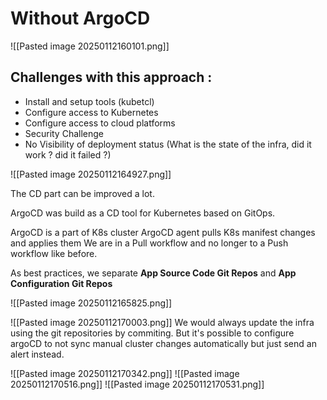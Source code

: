 
# Without ArgoCD

![[Pasted image 20250112160101.png]]

## Challenges with this approach : 
* Install and setup tools (kubetcl)
* Configure access to Kubernetes
* Configure access to cloud platforms
* Security Challenge
* No Visibility of deployment status (What is the state of the infra, did it work ? did it failed ?)

![[Pasted image 20250112164927.png]]

The CD part can be improved a lot.

ArgoCD was build as a CD tool for Kubernetes based on GitOps.

ArgoCD is a part of K8s cluster
ArgoCD agent pulls K8s manifest changes and applies them
We are in a Pull workflow and no longer to a Push workflow like before.

As best practices, we separate **App Source Code Git Repos** and **App Configuration Git Repos**

![[Pasted image 20250112165825.png]]

![[Pasted image 20250112170003.png]]
We would always update the infra using the git repositories by commiting. 
But it's possible to configure argoCD to not sync manual cluster changes automatically but just send an alert instead.

![[Pasted image 20250112170342.png]]
![[Pasted image 20250112170516.png]]
![[Pasted image 20250112170531.png]] 